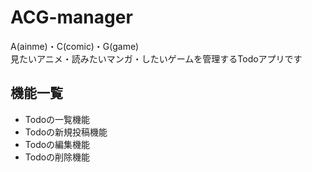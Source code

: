# ACG-manager

A(ainme)・C(comic)・G(game)  
見たいアニメ・読みたいマンガ・したいゲームを管理するTodoアプリです

## 機能一覧
- Todoの一覧機能
- Todoの新規投稿機能
- Todoの編集機能
- Todoの削除機能
